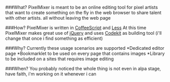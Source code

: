 ###What?
PixelMixer is meant to be an online editing tool for pixel artists that want to create something on the fly in the web browser to share talent with other artists. all without leaving the web page

###How?
PixelMixer is written in [CoffeeScript](http://jashkenas.github.com/coffee-script/) and [Less](http://lesscss.org/)
At this time PixelMixer makes great use of [jQuery](http://jquery.com/) and uses [Codekit](incident57.com/codekit/) as building tool (i'll change that once i find something as efficient)

###Why?
Currently these usage scenarios are supported
*Dedicated editor page
*Bookmarklet to be used on every page that contains images
*Library to be included on a sites that requires image editing

###When?
You probably noticed the whole thing is not even in alpa stage, have faith, i'm working on it whenever i can
